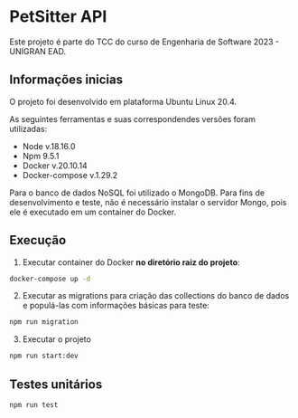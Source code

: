 # PetSitter API

Este projeto é parte do TCC do curso de Engenharia de Software 2023 - UNIGRAN EAD.

## Informações inicias
O projeto foi desenvolvido em plataforma Ubuntu Linux 20.4.

As seguintes ferramentas e suas correspondendes versões foram utilizadas:
- Node v.18.16.0
- Npm 9.5.1
- Docker v.20.10.14
- Docker-compose v.1.29.2

Para o banco de dados NoSQL foi utilizado o MongoDB. Para fins de desenvolvimento e teste, não é necessário instalar o servidor Mongo, pois ele é executado em um container do Docker.

## Execução

1. Executar container do Docker **no diretório raiz do projeto**:
```bash
docker-compose up -d
```

2. Executar as migrations para criação das collections do banco de dados e populá-las com informações básicas para teste:
```bash
npm run migration
```

3. Executar o projeto
```bash
npm run start:dev
```

## Testes unitários
```bash
npm run test
```

